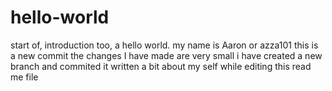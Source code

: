 # hello-world
start of, introduction too, a hello world.
my name is Aaron or azza101
this is a new commit the changes I have made are very small i have created a new branch and commited it written a bit about my self while editing this read me file
